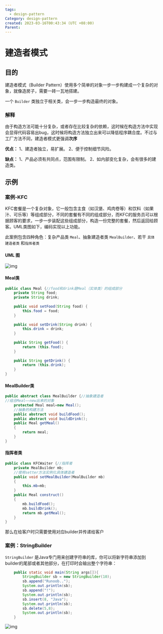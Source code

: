 ```yaml
---
tags:
  - design-pattern
Category: design-pattern
created: 2023-03-16T00:43:34 (UTC +08:00)
Parent:
---
```



# 建造者模式

## 目的

建造者模式（Builder Pattern）使用多个简单的对象一步一步构建成一个复杂的对象，就像造房子，需要一砖一瓦地搭建。

一个 `Builder` 类独立于相关类，会一步一步构造最终的对象。

### 解释

由于构造方法可能十分复杂，或者存在比较复杂的依赖，这时候在构造方法中实现会显得代码容易出bug，这时候将构造方法独立出来可以降低程序耦合度。不过与工厂方法不同，建造者模式更强调**次序**

**优点：** 1、建造者独立，易扩展。 2、便于控制细节风险。

**缺点：** 1、产品必须有共同点，范围有限制。 2、如内部变化复杂，会有很多的建造类。

## 示例

### 案例-KFC

KFC套餐是一个复杂对象，它一般包含主食（如汉堡、鸡肉卷等）和饮料（如果汁、可乐等）等组成部分，不同的套餐有不同的组成部分，而KFC的服务员可以根据顾客的要求，一步一步装配这些组成部分，构造一份完整的套餐，然后返回给顾客。UML类图如下，编码实现以上功能。

此案例包含四种角色：复杂产品类 `Meal`、抽象建造者类 `MealBuilder`、若干 `具体建造者类` 和`指挥者类`

#### UML 图

![img](https://img-blog.csdnimg.cn/d4fd21722b244569a71808ab616c1855.png?x-oss-process=image/watermark,type_ZHJvaWRzYW5zZmFsbGJhY2s,shadow_50,text_Q1NETiBA6auY5Lqm5bOw,size_20,color_FFFFFF,t_70,g_se,x_16)

#### Meal类

```java
public class Meal {//food和drink是Meal（实体类）的组成部分
	private String food;
	private String drink;
	
	public void setFood(String food) {
		this.food = food; 
	}
  
	public void setDrink(String drink) {
		this.drink = drink; 
	}
 
	public String getFood() {
		return (this.food); 
	}
 
	public String getDrink() {
		return (this.drink); 
	}
}
```

#### MealBuilder类

```java
public abstract class MealBuilder {//抽象建造者
//组合Meal——new出来的对象
	protected Meal meal=new Meal();
	//抽象的构建方法
	public abstract void buildFood();
	public abstract void buildDrink();
	public Meal getMeal()
	{
		return meal;
	}
}
```

#### 指挥者类

```java
public class KFCWaiter {//指挥者
	private MealBuilder mb;
	//使用setter方法实例化具体建造者
	public void setMealBuilder(MealBuilder mb)
	{
		this.mb=mb;
	}
	public Meal construct()
	{
		mb.buildFood();
		mb.buildDrink();
		return mb.getMeal();
	}
}
```

那么在给客户时只需要使用对应builder并传递给客户

### 案例：StringBuilder

`StringBuilder` 是Java专门用来创建字符串的库，你可以将新字符串添加到builder的尾部或者其他部分，在打印时会输出整个字符串：

```java
    public static void main(String args[]){
        StringBuilder sb = new StringBuilder(10);
        sb.append("Runoob..");
        System.out.println(sb);  
        sb.append("!");
        System.out.println(sb); 
        sb.insert(8, "Java");
        System.out.println(sb); 
        sb.delete(5,8);
        System.out.println(sb);  
    }
```

![img](https://www.runoob.com/wp-content/uploads/2013/12/2021-03-01-java-stringbuffer.svg)

